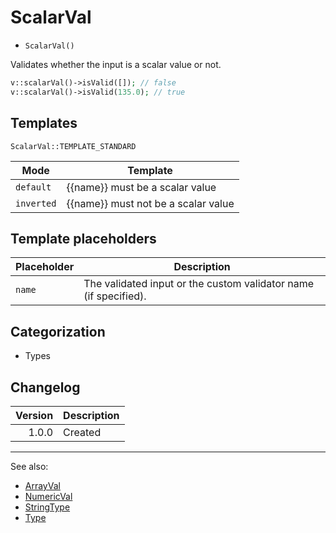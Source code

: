 # ScalarVal

- `ScalarVal()`

Validates whether the input is a scalar value or not.

```php
v::scalarVal()->isValid([]); // false
v::scalarVal()->isValid(135.0); // true
```

## Templates

`ScalarVal::TEMPLATE_STANDARD`

| Mode       | Template                            |
|------------|-------------------------------------|
| `default`  | {{name}} must be a scalar value     |
| `inverted` | {{name}} must not be a scalar value |

## Template placeholders

| Placeholder | Description                                                      |
|-------------|------------------------------------------------------------------|
| `name`      | The validated input or the custom validator name (if specified). |

## Categorization

- Types

## Changelog

| Version | Description |
|--------:|-------------|
|   1.0.0 | Created     |

***
See also:

- [ArrayVal](ArrayVal.md)
- [NumericVal](NumericVal.md)
- [StringType](StringType.md)
- [Type](Type.md)
